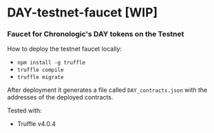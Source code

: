 # DAY-testnet-faucet [WIP]
### Faucet for Chronologic's DAY tokens on the Testnet

How to deploy the testnet faucet locally:
- `npm install -g truffle`
- `truffle compile`
- `truffle migrate`

After deployment it generates a file called `DAY_contracts.json` with the addresses of the deployed contracts.

Tested with:
- Truffle v4.0.4
